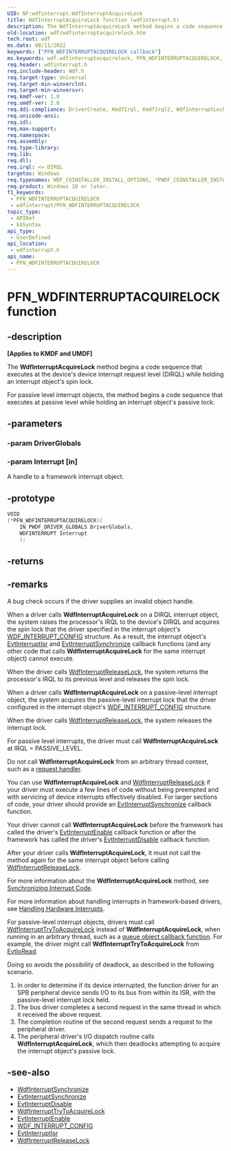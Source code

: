 ```yaml
---
UID: NF:wdfinterrupt.WdfInterruptAcquireLock
title: WdfInterruptAcquireLock function (wdfinterrupt.h)
description: The WdfInterruptAcquireLock method begins a code sequence that executes at the device's device interrupt request level (DIRQL) while holding an interrupt object's spin lock.
old-location: wdf/wdfinterruptacquirelock.htm
tech.root: wdf
ms.date: 08/11/2022
keywords: ["PFN_WDFINTERRUPTACQUIRELOCK callback"]
ms.keywords: wdf.wdfinterruptacquirelock, PFN_WDFINTERRUPTACQUIRELOCK, WdfInterruptAcquireLock callback function, WdfInterruptAcquireLock, wdfinterrupt/WdfInterruptAcquireLock, DFInterruptObjectRef_9d3cd9a1-801c-437a-b1df-7e2819d1465a.xml, kmdf.wdfinterruptacquirelock
req.header: wdfinterrupt.h
req.include-header: Wdf.h
req.target-type: Universal
req.target-min-winverclnt: 
req.target-min-winversvr: 
req.kmdf-ver: 1.0
req.umdf-ver: 2.0
req.ddi-compliance: DriverCreate, KmdfIrql, KmdfIrql2, WdfInterruptLock, WdfInterruptLockRelease
req.unicode-ansi: 
req.idl: 
req.max-support: 
req.namespace: 
req.assembly: 
req.type-library: 
req.lib: 
req.dll: 
req.irql: <= DIRQL
targetos: Windows
req.typenames: WDF_COINSTALLER_INSTALL_OPTIONS, *PWDF_COINSTALLER_INSTALL_OPTIONS
req.product: Windows 10 or later.
f1_keywords:
 - PFN_WDFINTERRUPTACQUIRELOCK
 - wdfinterrupt/PFN_WDFINTERRUPTACQUIRELOCK
topic_type:
 - APIRef
 - kbSyntax
api_type:
 - UserDefined
api_location:
 - wdfinterrupt.h
api_name:
 - PFN_WDFINTERRUPTACQUIRELOCK
---
```


# PFN_WDFINTERRUPTACQUIRELOCK function

## -description

**[Applies to KMDF and UMDF]**

The **WdfInterruptAcquireLock** method begins a code sequence that executes at the device's device interrupt request level (DIRQL) while holding an interrupt object's spin lock.

For passive level interrupt objects, the method begins a code sequence that executes at passive level while holding an interrupt object's passive lock.

## -parameters

### -param DriverGlobals

### -param Interrupt [in]

A handle to a framework interrupt object.

## -prototype

```cpp
VOID
(*PFN_WDFINTERRUPTACQUIRELOCK)(
    IN PWDF_DRIVER_GLOBALS DriverGlobals,
    WDFINTERRUPT Interrupt
    );
```

## -returns

## -remarks

A bug check occurs if the driver supplies an invalid object handle.

When a driver calls **WdfInterruptAcquireLock** on a DIRQL interrupt object, the system raises the processor's IRQL to the device's DIRQL and acquires the spin lock that the driver specified in the interrupt object's [WDF_INTERRUPT_CONFIG](../wdfinterrupt/ns-wdfinterrupt-_wdf_interrupt_config.md) structure. As a result, the interrupt object's [EvtInterruptIsr](../wdfinterrupt/nc-wdfinterrupt-evt_wdf_interrupt_isr.md) and [EvtInterruptSynchronize](../wdfinterrupt/nc-wdfinterrupt-evt_wdf_interrupt_synchronize.md) callback functions (and any other code that calls **WdfInterruptAcquireLock** for the same interrupt object) cannot execute.

When the driver calls [WdfInterruptReleaseLock](/previous-versions/ff547376(v=vs.85)), the system returns the processor's IRQL to its previous level and releases the spin lock.

When a driver calls **WdfInterruptAcquireLock** on a passive-level interrupt object, the system acquires the passive-level interrupt lock that the driver configured in the interrupt object's [WDF_INTERRUPT_CONFIG](../wdfinterrupt/ns-wdfinterrupt-_wdf_interrupt_config.md) structure.

When the driver calls [WdfInterruptReleaseLock](/previous-versions/ff547376(v=vs.85)), the system releases the interrupt lock.

For passive level interrupts, the driver must call **WdfInterruptAcquireLock** at IRQL = PASSIVE_LEVEL.

Do not call **WdfInterruptAcquireLock** from an arbitrary thread context,  such as a [request handler](/windows-hardware/drivers/wdf/request-handlers).

You can use **WdfInterruptAcquireLock** and [WdfInterruptReleaseLock](/previous-versions/ff547376(v=vs.85)) if your driver must execute a few lines of code without being preempted and with servicing of device interrupts effectively disabled. For larger sections of code, your driver should provide an [EvtInterruptSynchronize](../wdfinterrupt/nc-wdfinterrupt-evt_wdf_interrupt_synchronize.md) callback function.

Your driver cannot call **WdfInterruptAcquireLock** before the framework has called the driver's [EvtInterruptEnable](../wdfinterrupt/nc-wdfinterrupt-evt_wdf_interrupt_enable.md) callback function or after the framework has called the driver's [EvtInterruptDisable](../wdfinterrupt/nc-wdfinterrupt-evt_wdf_interrupt_disable.md) callback function.

After your driver calls **WdfInterruptAcquireLock**, it must not call the method again for the same interrupt object before calling [WdfInterruptReleaseLock](/previous-versions/ff547376(v=vs.85)).

For more information about the **WdfInterruptAcquireLock** method, see [Synchronizing Interrupt Code](/windows-hardware/drivers/wdf/synchronizing-interrupt-code).

For more information about handling interrupts in framework-based drivers, see [Handling Hardware Interrupts](/windows-hardware/drivers/wdf/handling-hardware-interrupts).

For passive-level interrupt objects, drivers must call [WdfInterruptTryToAcquireLock](../wdfinterrupt/nf-wdfinterrupt-wdfinterrupttrytoacquirelock.md) instead of **WdfInterruptAcquireLock**, when running in an arbitrary thread, such as a [queue object callback function](../wdfio/index.md). For example, the driver might call **WdfInterruptTryToAcquireLock** from [EvtIoRead](../wdfio/nc-wdfio-evt_wdf_io_queue_io_read.md).

Doing so avoids the possibility of deadlock, as described in the following scenario.

1. In order to determine if its device interrupted, the function driver for an SPB peripheral device sends I/O to its bus from within its ISR, with the passive-level interrupt lock held.
1. The bus driver completes a second request in the same thread in which it received the above request.
1. The completion routine of the second request sends a request to the peripheral driver.
1. The peripheral driver's I/O dispatch routine calls **WdfInterruptAcquireLock**, which then deadlocks attempting to acquire the interrupt object's passive lock.

## -see-also

- [WdfInterruptSynchronize](../wdfinterrupt/nf-wdfinterrupt-wdfinterruptsynchronize.md)
- [EvtInterruptSynchronize](../wdfinterrupt/nc-wdfinterrupt-evt_wdf_interrupt_synchronize.md)
- [EvtInterruptDisable](../wdfinterrupt/nc-wdfinterrupt-evt_wdf_interrupt_disable.md)
- [WdfInterruptTryToAcquireLock](../wdfinterrupt/nf-wdfinterrupt-wdfinterrupttrytoacquirelock.md)
- [EvtInterruptEnable](../wdfinterrupt/nc-wdfinterrupt-evt_wdf_interrupt_enable.md)
- [WDF_INTERRUPT_CONFIG](../wdfinterrupt/ns-wdfinterrupt-_wdf_interrupt_config.md)
- [EvtInterruptIsr](../wdfinterrupt/nc-wdfinterrupt-evt_wdf_interrupt_isr.md)
- [WdfInterruptReleaseLock](/previous-versions/ff547376(v=vs.85))